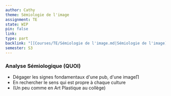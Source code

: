 ```yaml
---
author: Cathy
theme: Sémiologie de l'image
assignment: TE
state: WIP
pin: false
link: 
type: part
backlink: "[[Courses/TE/Sémiologie de l'image.md|Sémiologie de l'image]]"
semester: S3
---
```

### Analyse Sémiologique (QUOI)
+ Dégager les signes fondamentaux d'une pub, d'une image∏
+ En rechercher le sens qui est propre à chaque culture
+ (Un peu comme en Art Plastique au collège)